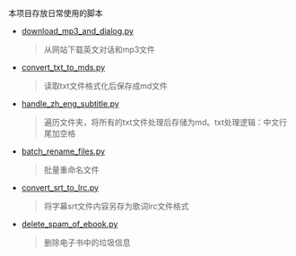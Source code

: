 本项目存放日常使用的脚本

+ [download_mp3_and_dialog.py](./download_mp3_and_dialog.py)
  > 从网站下载英文对话和mp3文件

+ [convert_txt_to_mds.py](./convert_txt_to_mds.py)
  > 读取txt文件格式化后保存成md文件

+ [handle_zh_eng_subtitle.py](./handle_zh_eng_subtitle.py)
  > 遍历文件夹，将所有的txt文件处理后存储为md。txt处理逻辑：中文行尾加空格

+ [batch_rename_files.py](./batch_rename_files.py)
  > 批量重命名文件

+ [convert_srt_to_lrc.py](./convert_srt_to_lrc.py)
  > 将字幕srt文件内容另存为歌词lrc文件格式

+ [delete_spam_of_ebook.py](./delete_spam_of_ebook.py)
  > 删除电子书中的垃圾信息